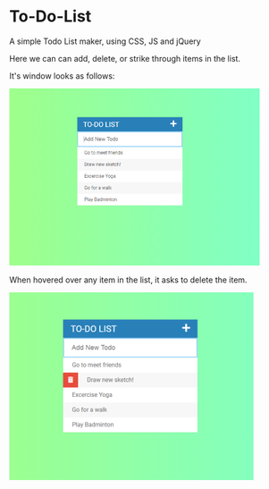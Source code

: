 # To-Do-List
A simple Todo List maker, using CSS, JS and jQuery

Here we can can add, delete, or strike through items in the list.

It's window looks as follows:

![alt-text](https://github.com/AlacritousCreature/To-Do-List/blob/master/pic1.png)

When hovered over any item in the list, it asks to delete the item.

![alt-text](https://github.com/AlacritousCreature/To-Do-List/blob/master/pic2.png)


